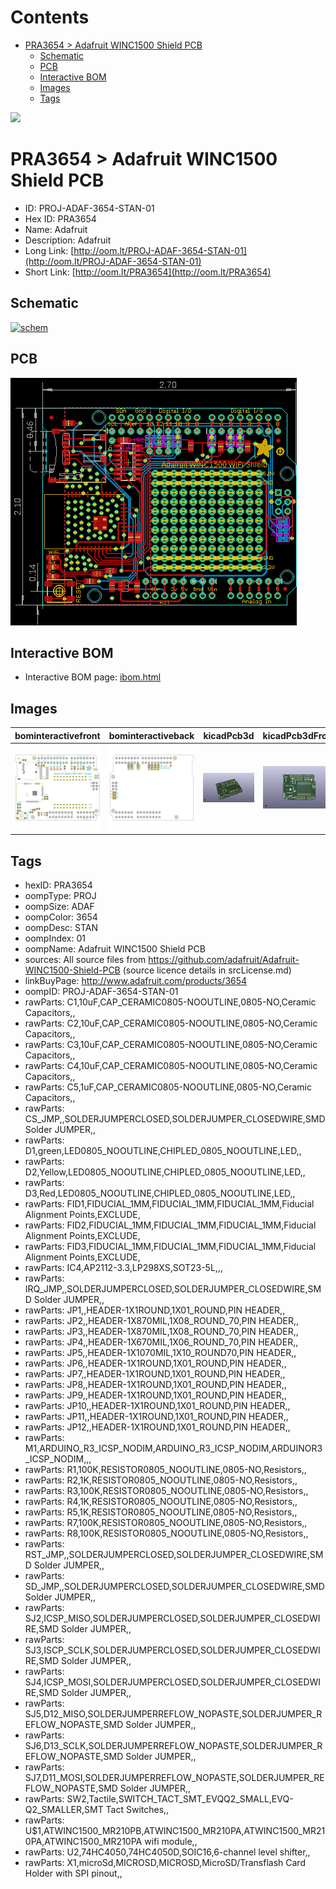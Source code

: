 



Contents
========

* [PRA3654 > Adafruit WINC1500 Shield PCB](#pra3654--adafruit-winc1500-shield-pcb)
	* [Schematic](#schematic)
	* [PCB](#pcb)
	* [Interactive BOM](#interactive-bom)
	* [Images](#images)
	* [Tags](#tags)
  
![][im]
# PRA3654 > Adafruit WINC1500 Shield PCB

- ID: PROJ-ADAF-3654-STAN-01
- Hex ID: PRA3654
- Name: Adafruit
- Description: Adafruit
- Long Link: [http://oom.lt/PROJ-ADAF-3654-STAN-01](http://oom.lt/PROJ-ADAF-3654-STAN-01)
- Short Link: [http://oom.lt/PRA3654](http://oom.lt/PRA3654)

## Schematic
  
[![schem](eagleSchemImage.png)](eagleSchemImage.png)
## PCB
  
[![pcb](eagleImage.png)](eagleImage.png)
## Interactive BOM

- Interactive BOM page: [ibom.html](https://htmlpreview.github.io/?https://github.com/oomlout/oomlout_OOMP_projects/blob/main/PROJ-ADAF-3654-STAN-01/kicad/bom/ibom.html)

## Images
  
  

|bominteractivefront|bominteractiveback|kicadPcb3d|kicadPcb3dFront|kicadPcb3dBack|eagleImage|eagleSchemImage|pcbdraw|pcbdrawback|
| :---: | :---: | :---: | :---: | :---: | :---: | :---: | :---: | :---: |
|[![bominteractivefront](bomFront_140.png)](bomFront.png)|[![bominteractiveback](bomBack_140.png)](bomBack.png)|[![kicadPcb3d](kicadPcb3d_140.png)](kicadPcb3d.png)|[![kicadPcb3dFront](kicadPcb3dFront_140.png)](kicadPcb3dFront.png)|[![kicadPcb3dBack](kicadPcb3dBack_140.png)](kicadPcb3dBack.png)|[![eagleImage](eagleImage_140.png)](eagleImage.png)|[![eagleSchemImage](eagleSchemImage_140.png)](eagleSchemImage.png)|[![pcbdraw](pcbdraw_140.png)](pcbdraw.png)|[![pcbdrawback](pcbdrawBack_140.png)](pcbdrawBack.png)|

## Tags

- hexID: PRA3654
- oompType: PROJ
- oompSize: ADAF
- oompColor: 3654
- oompDesc: STAN
- oompIndex: 01
- oompName: Adafruit WINC1500 Shield PCB
- sources: All source files from https://github.com/adafruit/Adafruit-WINC1500-Shield-PCB (source licence details in srcLicense.md)
- linkBuyPage: http://www.adafruit.com/products/3654
- oompID: PROJ-ADAF-3654-STAN-01
- rawParts: C1,10uF,CAP_CERAMIC0805-NOOUTLINE,0805-NO,Ceramic Capacitors,,
- rawParts: C2,10uF,CAP_CERAMIC0805-NOOUTLINE,0805-NO,Ceramic Capacitors,,
- rawParts: C3,10uF,CAP_CERAMIC0805-NOOUTLINE,0805-NO,Ceramic Capacitors,,
- rawParts: C4,10uF,CAP_CERAMIC0805-NOOUTLINE,0805-NO,Ceramic Capacitors,,
- rawParts: C5,1uF,CAP_CERAMIC0805-NOOUTLINE,0805-NO,Ceramic Capacitors,,
- rawParts: CS_JMP,,SOLDERJUMPERCLOSED,SOLDERJUMPER_CLOSEDWIRE,SMD Solder JUMPER,,
- rawParts: D1,green,LED0805_NOOUTLINE,CHIPLED_0805_NOOUTLINE,LED,,
- rawParts: D2,Yellow,LED0805_NOOUTLINE,CHIPLED_0805_NOOUTLINE,LED,,
- rawParts: D3,Red,LED0805_NOOUTLINE,CHIPLED_0805_NOOUTLINE,LED,,
- rawParts: FID1,FIDUCIAL_1MM,FIDUCIAL_1MM,FIDUCIAL_1MM,Fiducial Alignment Points,EXCLUDE,
- rawParts: FID2,FIDUCIAL_1MM,FIDUCIAL_1MM,FIDUCIAL_1MM,Fiducial Alignment Points,EXCLUDE,
- rawParts: FID3,FIDUCIAL_1MM,FIDUCIAL_1MM,FIDUCIAL_1MM,Fiducial Alignment Points,EXCLUDE,
- rawParts: IC4,AP2112-3.3,LP298XS,SOT23-5L,,,
- rawParts: IRQ_JMP,,SOLDERJUMPERCLOSED,SOLDERJUMPER_CLOSEDWIRE,SMD Solder JUMPER,,
- rawParts: JP1,,HEADER-1X1ROUND,1X01_ROUND,PIN HEADER,,
- rawParts: JP2,,HEADER-1X870MIL,1X08_ROUND_70,PIN HEADER,,
- rawParts: JP3,,HEADER-1X870MIL,1X08_ROUND_70,PIN HEADER,,
- rawParts: JP4,,HEADER-1X670MIL,1X06_ROUND_70,PIN HEADER,,
- rawParts: JP5,,HEADER-1X1070MIL,1X10_ROUND70,PIN HEADER,,
- rawParts: JP6,,HEADER-1X1ROUND,1X01_ROUND,PIN HEADER,,
- rawParts: JP7,,HEADER-1X1ROUND,1X01_ROUND,PIN HEADER,,
- rawParts: JP8,,HEADER-1X1ROUND,1X01_ROUND,PIN HEADER,,
- rawParts: JP9,,HEADER-1X1ROUND,1X01_ROUND,PIN HEADER,,
- rawParts: JP10,,HEADER-1X1ROUND,1X01_ROUND,PIN HEADER,,
- rawParts: JP11,,HEADER-1X1ROUND,1X01_ROUND,PIN HEADER,,
- rawParts: JP12,,HEADER-1X1ROUND,1X01_ROUND,PIN HEADER,,
- rawParts: M1,ARDUINO_R3_ICSP_NODIM,ARDUINO_R3_ICSP_NODIM,ARDUINOR3_ICSP_NODIM,,,
- rawParts: R1,100K,RESISTOR0805_NOOUTLINE,0805-NO,Resistors,,
- rawParts: R2,1K,RESISTOR0805_NOOUTLINE,0805-NO,Resistors,,
- rawParts: R3,100K,RESISTOR0805_NOOUTLINE,0805-NO,Resistors,,
- rawParts: R4,1K,RESISTOR0805_NOOUTLINE,0805-NO,Resistors,,
- rawParts: R5,1K,RESISTOR0805_NOOUTLINE,0805-NO,Resistors,,
- rawParts: R7,100K,RESISTOR0805_NOOUTLINE,0805-NO,Resistors,,
- rawParts: R8,100K,RESISTOR0805_NOOUTLINE,0805-NO,Resistors,,
- rawParts: RST_JMP,,SOLDERJUMPERCLOSED,SOLDERJUMPER_CLOSEDWIRE,SMD Solder JUMPER,,
- rawParts: SD_JMP,,SOLDERJUMPERCLOSED,SOLDERJUMPER_CLOSEDWIRE,SMD Solder JUMPER,,
- rawParts: SJ2,ICSP_MISO,SOLDERJUMPERCLOSED,SOLDERJUMPER_CLOSEDWIRE,SMD Solder JUMPER,,
- rawParts: SJ3,ISCP_SCLK,SOLDERJUMPERCLOSED,SOLDERJUMPER_CLOSEDWIRE,SMD Solder JUMPER,,
- rawParts: SJ4,ICSP_MOSI,SOLDERJUMPERCLOSED,SOLDERJUMPER_CLOSEDWIRE,SMD Solder JUMPER,,
- rawParts: SJ5,D12_MISO,SOLDERJUMPERREFLOW_NOPASTE,SOLDERJUMPER_REFLOW_NOPASTE,SMD Solder JUMPER,,
- rawParts: SJ6,D13_SCLK,SOLDERJUMPERREFLOW_NOPASTE,SOLDERJUMPER_REFLOW_NOPASTE,SMD Solder JUMPER,,
- rawParts: SJ7,D11_MOSI,SOLDERJUMPERREFLOW_NOPASTE,SOLDERJUMPER_REFLOW_NOPASTE,SMD Solder JUMPER,,
- rawParts: SW2,Tactile,SWITCH_TACT_SMT_EVQQ2_SMALL,EVQ-Q2_SMALLER,SMT Tact Switches,,
- rawParts: U$1,ATWINC1500_MR210PB,ATWINC1500_MR210PA,ATWINC1500_MR210PA,ATWINC1500_MR210PA wifi module,,
- rawParts: U2,74HC4050,74HC4050D,SOIC16,6-channel level shifter,,
- rawParts: X1,microSd,MICROSD,MICROSD,MicroSD/Transflash Card Holder with SPI pinout,,



[im]: kicadPcb3d_450.png
